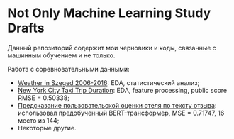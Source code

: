 # Not Only Machine Learning Study Drafts
Данный репозиторий содержит мои черновики и коды, связанные с машинным обучением и не только.

Работа с соревновательными данными:
* [Weather in Szeged 2006-2016](https://github.com/necroshine0/NOML-Study/blob/main/statistics/hw2-regression.ipynb): EDA, статистический анализ;
* [New York City Taxi Trip Duration](https://github.com/necroshine0/NOML-Study/blob/main/statistics/hw2-regression.ipynb): EDA, feature processing, public score RMSE = 0.50338;
* [Предсказание пользовательской оценки отеля по тексту отзыва](https://github.com/necroshine0/NOML-Study/blob/main/deep-learning/hw3-text/hw3-text.ipynb): использовал предобученный BERT-трансформер, MSE = 0.71747, 16 место из 144;
* Некоторые другие.

